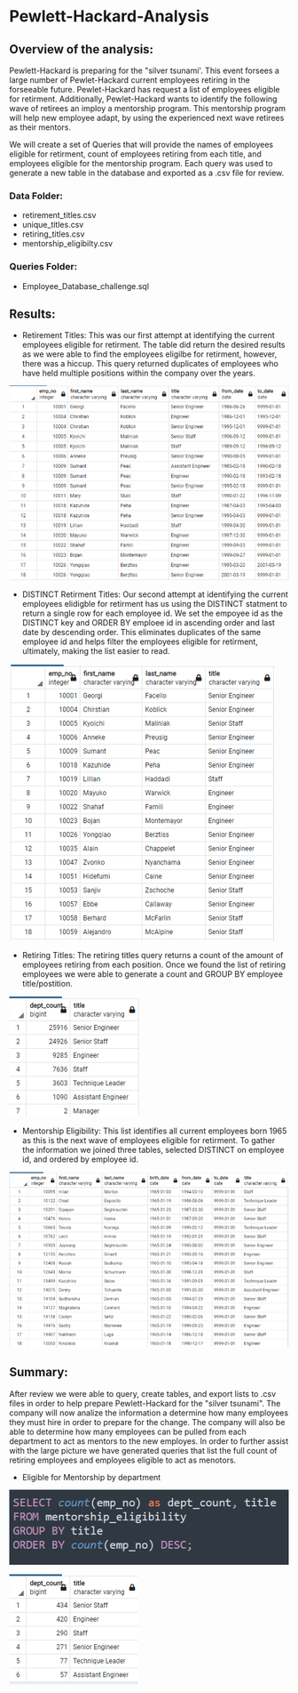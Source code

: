# Pewlett-Hackard-Analysis

## Overview of the analysis:

Pewlett-Hackard is preparing for the "silver tsunami'. This event forsees a large number of Pewlet-Hackard current employees retiring in the forseeable future. Pewlet-Hackard has request a list of employees eligible for retirment. Additionally, Pewlet-Hackard wants to identify the following wave  of retirees an imploy a mentorship program. This mentorship program will help new employee adapt, by using the experienced next wave retirees as their mentors.

We will create a set of Queries that will provide the names of employees eligible for retirment, count of employees retiring from each title, and employees eligible for the mentorship program. Each query was used to generate a new table in the database and exported as a .csv file for review.

### Data Folder:
- retirement_titles.csv
- unique_titles.csv
- retiring_titles.csv
- mentorship_eligibilty.csv

### Queries Folder:
- Employee_Database_challenge.sql

## Results:

- Retirement Titles: This was our first attempt at identifying the current employees eligible for retirment. The table did return the desired results as we were able to find the employees eligilbe for retirment, however, there was a hiccup. This query returned duplicates of employees who have held multiple positions within the company over the years.

![retirement_titles](https://github.com/JoseEspinosaTello/Pewlett-Hackard-Analysis/blob/main/Resources/retirement_titles.png)

- DISTINCT Retirment Titles: Our second attempt at identifying the current employees elidigble for retirment has us using the DISTINCT statment to return a single row for each employee id. We set the empoyee id as the DISTINCT key and ORDER BY emploee id in ascending order and last date by descending order. This eliminates duplicates of the same employee id and helps filter the employees eligible for retirment, ultimately, making the list easier to read.

![unique_titles](https://github.com/JoseEspinosaTello/Pewlett-Hackard-Analysis/blob/main/Resources/unique_titles.png)

- Retiring Titles: The retiring titles query returns a count of the amount of employees retiring from each position. Once we found the list of retiring employees we were able to generate a count and GROUP BY employee title/postition.

![retiring_titles](https://github.com/JoseEspinosaTello/Pewlett-Hackard-Analysis/blob/main/Resources/retiring_titles.png)

- Mentorship Eligibility: This list identifies all current employees born 1965 as this is the next wave of employees eligible for retirment. To gather the information we joined three tables, selected DISTINCT on employee id, and ordered by employee id.

![mentorship_eligibility](https://github.com/JoseEspinosaTello/Pewlett-Hackard-Analysis/blob/main/Resources/mentorship_eligibility.png)


## Summary:

After review we were able to query, create tables, and export lists to .csv files in order to help prepare Pewlett-Hackard for the "silver tsunami". The company will now analize the information a determine how many employees they must hire in order to prepare for the change. The company will also be able to determine how many employees can be pulled from each department to act as mentors to the new employes. In order to further assist with the large picture we have generated queries that list the full count of retiring employees and employees eligible to act as menotors.

- Eligible for Mentorship by department

![ment_eli_query.png](https://github.com/JoseEspinosaTello/Pewlett-Hackard-Analysis/blob/main/Resources/ment_eli_query.png)

![ment_eli_result.png](https://github.com/JoseEspinosaTello/Pewlett-Hackard-Analysis/blob/main/Resources/ment_eli_result.png)
